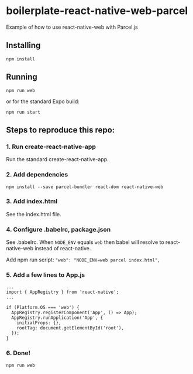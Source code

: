 # boilerplate-react-native-web-parcel

Example of how to use react-native-web with Parcel.js

## Installing

`npm install`

## Running

`npm run web`

or for the standard Expo build:

`npm run start`

## Steps to reproduce this repo:

### 1. Run create-react-native-app

Run the standard create-react-native-app.

### 2. Add dependencies

`npm install --save parcel-bundler react-dom react-native-web`

### 3. Add index.html

See the index.html file.

### 4. Configure .babelrc, package.json

See .babelrc. When `NODE_ENV` equals `web` then babel will resolve to react-native-web instead of react-native.

Add npm run script: `"web": "NODE_ENV=web parcel index.html",`

### 5. Add a few lines to App.js

```
...
import { AppRegistry } from 'react-native';
...

if (Platform.OS === 'web') {
  AppRegistry.registerComponent('App', () => App);
  AppRegistry.runApplication('App', {
    initialProps: {},
    rootTag: document.getElementById('root'),
  });
}
```

### 6. Done!

`npm run web`
